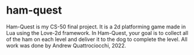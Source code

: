 # ham-quest

Ham-Quest is my CS-50 final project. It is a 2d platforming game made in Lua using the Love-2d framework.
In Ham-Quest, your goal is to collect all of the ham on each level and deliver it to the dog to complete the level.
All work was done by Andrew Quattrociocchi, 2022.
